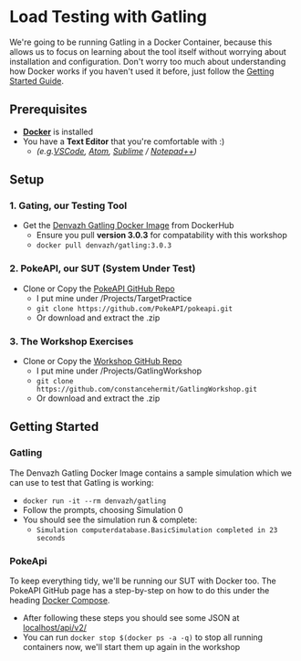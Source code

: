 # Load Testing with Gatling

We're going to be running Gatling in a Docker Container, because this allows us to focus on learning about the tool itself without worrying about installation and configuration. Don't worry too much about understanding how Docker works if you haven't used it before, just follow the [Getting Started Guide](https://www.docker.com/get-started). 

## Prerequisites
* [**Docker**](https://www.docker.com/get-started) is installed 
* You have a **Text Editor** that you're comfortable with :)
    * _(e.g.[VSCode](https://code.visualstudio.com/), [Atom](https://atom.io/), [Sublime](https://www.sublimetext.com/) / [Notepad++](https://notepad-plus-plus.org/))_

## Setup

### 1. Gating, our Testing Tool


* Get the [Denvazh Gatling Docker Image](https://hub.docker.com/r/denvazh/gatling) from DockerHub
    * Ensure you pull **version 3.0.3** for compatability with this workshop
    * `docker pull denvazh/gatling:3.0.3`

### 2. PokeAPI, our SUT (System Under Test)

* Clone or Copy the [PokeAPI GitHub Repo](https://github.com/PokeAPI/pokeapi/)
    * I put mine under /Projects/TargetPractice
    * `git clone https://github.com/PokeAPI/pokeapi.git`
    * Or download and extract the .zip

### 3. The Workshop Exercises

* Clone or Copy the [Workshop GitHub Repo](https://github.com/constancehermit/GatlingWorkshop)
    * I put mine under /Projects/GatlingWorkshop
    * `git clone https://github.com/constancehermit/GatlingWorkshop.git`
    * Or download and extract the .zip

## Getting Started

### Gatling

The Denvazh Gatling Docker Image contains a sample simulation which we can use to test that Gatling is working:
* `docker run -it --rm denvazh/gatling`
* Follow the prompts, choosing Simulation 0
* You should see the simulation run & complete: 
    * `Simulation computerdatabase.BasicSimulation completed in 23 seconds` 

### PokeApi

To keep everything tidy, we'll be running our SUT with Docker too. The PokeAPI GitHub page has a step-by-step on how to do this under the heading [Docker Compose](https://github.com/PokeAPI/pokeapi/). 
* After following these steps you should see some JSON at [localhost/api/v2/](localhost/api/v2/)
* You can run `docker stop $(docker ps -a -q)` to stop all running containers now, we'll start them up again in the workshop 